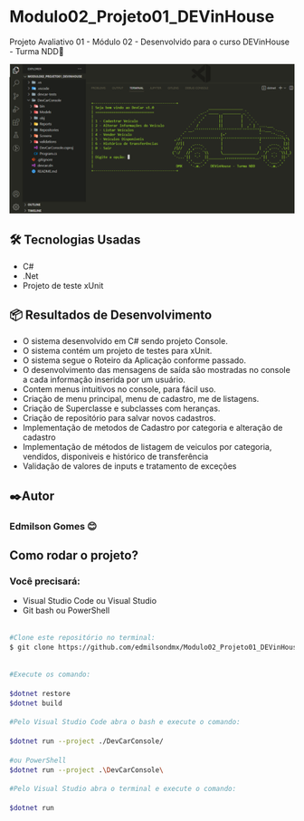 # Modulo02_Projeto01_DEVinHouse
Projeto Avaliativo 01 - Módulo 02 -  Desenvolvido para o curso DEVinHouse - Turma NDD🚀

<img src="ConsoleDevCar.png" alt="img tela console">

<h2>🛠️ Tecnologias Usadas</h2>  
<ul>
    <li>C#</li>
    <li>.Net</li>
    <li>Projeto de teste xUnit</li>
</ul>

<h2>📦 Resultados de Desenvolvimento</h2>  
<ul>
    <li>O sistema desenvolvido em C# sendo projeto Console.</li>
    <li>O sistema contém um projeto de testes para xUnit.</li>
    <li>O sistema segue o Roteiro da Aplicação conforme passado.</li>
    <li>O desenvolvimento das mensagens de saída são mostradas no console a cada informação inserida por um usuário.</li>
    <li>Contem menus intuitivos no console, para fácil uso.</li>
    <li>Criação de menu principal, menu de cadastro, me de listagens.</li>
    <li>Criação de Superclasse e subclasses com heranças.</li>
    <li>Criação de repositório para salvar novos cadastros.</li>
    <li>Implementação de metodos de Cadastro por categoria e alteração de cadastro</li>
    <li>Implementação de métodos de listagem de veiculos por categoria, vendidos, disponiveis e histórico de transferência</li>
    <li>Validação de valores de inputs e tratamento de exceções</li>
</ul>

<h2>✒️Autor</h2>
<h3>Edmilson Gomes 😊</h3>

## Como rodar o projeto?
### Você precisará:
<ul>
    <li>Visual Studio Code ou Visual Studio</li>
    <li>Git bash ou PowerShell </li>
</ul>

``` bash

#Clone este repositório no terminal:
$ git clone https://github.com/edmilsondmx/Modulo02_Projeto01_DEVinHouse

```
``` bash

#Execute os comando:

$dotnet restore
$dotnet build

#Pelo Visual Studio Code abra o bash e execute o comando:

$dotnet run --project ./DevCarConsole/

#ou PowerShell
$dotnet run --project .\DevCarConsole\

#Pelo Visual Studio abra o terminal e execute o comando:

$dotnet run

```

``` bash


